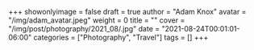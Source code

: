 +++
showonlyimage = false
draft = true
author = "Adam Knox"
avatar = "/img/adam_avatar.jpeg"
weight = 0
title = ""
cover = "/img/post/photography/2021_08/.jpg"
date = "2021-08-24T00:01:01-06:00"
categories = ["Photography", "Travel"]
tags = []
+++
<!--more-->
